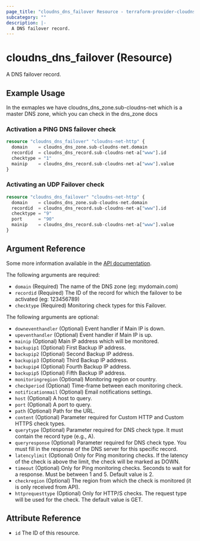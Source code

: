 ```yaml
---
page_title: "cloudns_dns_failover Resource - terraform-provider-cloudns"
subcategory: ""
description: |-
  A DNS failover record.
---
```


# cloudns_dns_failover (Resource)

A DNS failover record.


## Example Usage
In the exmaples we have cloudns_dns_zone.sub-cloudns-net which is a master DNS zone, which you can check in the dns_zone docs


### Activation a PING DNS failover check
```terraform
resource "cloudns_dns_failover" "cloudns-net-http" {
  domain    = cloudns_dns_zone.sub-cloudns-net.domain
  recordid  = cloudns_dns_record.sub-cloudns-net-a["www"].id
  checktype = "1"
  mainip    = cloudns_dns_record.sub-cloudns-net-a["www"].value
}
```

### Activating an UDP Failover check
```terraform
resource "cloudns_dns_failover" "cloudns-net-http" {
  domain    = cloudns_dns_zone.sub-cloudns-net.domain
  recordid  = cloudns_dns_record.sub-cloudns-net-a["www"].id
  checktype = "9"
  port      = "90"
  mainip    = cloudns_dns_record.sub-cloudns-net-a["www"].value
}
```


## Argument Reference

Some more information available in the [API documentation][1].

The following arguments are required:

* `domain` (Required) The name of the DNS zone (eg: mydomain.com)
* `recordid` (Required) The ID of the record for which the failover to be activated (eg: 123456789)
* `checktype` (Required) Monitoring check types for this Failover.

The following arguments are optional:

* `downeventhandler` (Optional) Event handler if Main IP is down.
* `upeventhandler` (Optional) Event handler if Main IP is up.
* `mainip` (Optional) Main IP address which will be monitored.
* `backupip1` (Optional) First Backup IP address.
* `backupip2` (Optional) Second Backup IP address.
* `backupip3` (Optional) Third Backup IP address.
* `backupip4` (Optional) Fourth Backup IP address.
* `backupip5` (Optional) Fifth Backup IP address.
* `monitoringregion` (Optional) Monitoring region or country.
* `checkperiod` (Optional) Time-frame between each monitoring check.
* `notificationmail` (Optional) Email notifications settings.
* `host` (Optional) A host to query.
* `port` (Optional) A port to query.
* `path` (Optional) Path for the URL.
* `content` (Optional) Parameter required for Custom HTTP and Custom HTTPS check types.
* `querytype` (Optional) Parameter required for DNS check type. It must contain the record type (e.g., A).
* `queryresponse` (Optional) Parameter required for DNS check type. You must fill in the response of the DNS server for this specific record.
* `latencylimit` (Optional) Only for Ping monitoring checks. If the latency of the check is above the limit, the check will be marked as DOWN.
* `timeout` (Optional) Only for Ping monitoring checks. Seconds to wait for a response. Must be between 1 and 5. Default value is 2.
* `checkregion` (Optional) The region from which the check is monitored (it is only received from API).
* `httprequesttype` (Optional) Only for HTTP/S checks. The request type will be used for the check. The default value is GET.


## Attribute Reference

* `id` The ID of this resource.


[1]: https://www.cloudns.net/wiki/article/272/

